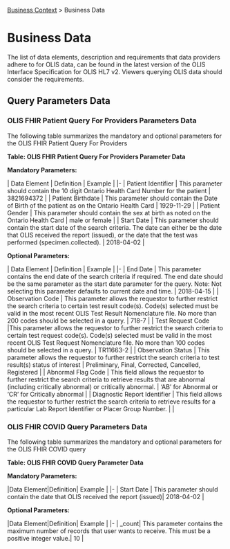 [Business Context](BusinessContext)  > Business Data

</p>


# Business Data

The list of data elements, description and requirements that data providers adhere to for OLIS data, can be found in the latest version of the OLIS Interface Specification for OLIS HL7 v2. Viewers querying OLIS data should consider the requirements.


## Query Parameters Data

### OLIS FHIR Patient Query For Providers Parameters Data
The following table summarizes the mandatory and optional parameters for the OLIS FHIR Patient Query For Providers

**Table: OLIS FHIR Patient Query For Providers Parameter Data**

**Mandatory Parameters:**


| Data Element       | Definition    | Example        |
|-
| Patient Identifier | This parameter should contain the 10 digit Ontario Health Card Number for the patient  | 3821694372     |
| Patient Birthdate  | This parameter should contain the Date of Birth of the patient as on the Ontario Health Card | 1929-11-29     |
| Patient Gender     | This parameter should contain the sex at birth as noted on the Ontario Health Card | male or female |
| Start Date   | This parameter should contain the start date of the search criteria. The date can either be the date that OLIS received the report (issued), or the date that the test was performed (specimen.collected). | 2018-04-02   |

**Optional Parameters:**

| Data Element        | Definition  | Example           |
|-
| End Date            | This parameter contains the end date of the search criteria if required. The end date should be the same parameter as the start date parameter for the query. Note: Not selecting this parameter defaults to current date and time.                     | 2018-04-15                                           |
| Observation Code    | This parameter allows the requestor to further restrict the search criteria to certain test result code(s). Code(s) selected must be valid in the most recent OLIS Test Result Nomenclature file. No more than 200 codes should be selected in a query. | 718-7                                                |
| Test Request Code |This parameter allows the requestor to further restrict the search criteria to certain test request code(s). Code(s) selected must be valid in the most recent OLIS Test Request Nomenclature file. No more than 100 codes should be selected in a query.    | TR11663-2 |
| Observation Status  | This parameter allows the requestor to further restrict the search criteria to test result(s) status of interest | Preliminary, Final, Corrected, Cancelled, Registered |
| Abnormal Flag Code  | This field allows the requestor to further restrict the search criteria to retrieve results that are abnormal (including critically abnormal) or critically abnormal.  | ‘AB’ for Abnormal or ‘CR’ for Critically abnormal    |
| Diagnostic Report Identifier  | This field allows the requestor to further restrict the search criteria to retrieve results for a particular Lab Report Identifier or Placer Group Number.  |     |

### OLIS FHIR COVID Query Parameters Data
The following table summarizes the mandatory and optional parameters for the OLIS FHIR COVID query

**Table: OLIS FHIR COVID Query Parameter Data**

**Mandatory Parameters:**

|Data Element|Definition| Example |
|-
| Start Date | This parameter should contain the date that OLIS received the report (issued)| 2018-04-02 |

**Optional Parameters:**

|Data Element|Definition| Example |
|-
| _count| This parameter contains the maximum number of records that user wants to receive. This must be a positive integer value.| 10 |







